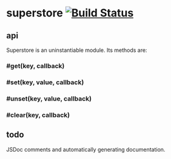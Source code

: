 # superstore [![Build Status](http://dev01-jenkins01-uk1.ak.ft.com:8080/buildStatus/icon?job=superstore)](http://dev01-jenkins01-uk1.ak.ft.com:8080/view/Core%20Libraries/job/superstore/)

## api

Superstore is an uninstantiable module.  Its methods are:

### #get(key, callback)

### #set(key, value, callback)

### #unset(key, value, callback)

### #clear(key, callback)

## todo

JSDoc comments and automatically generating documentation.
